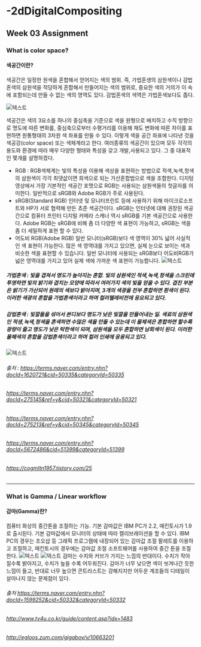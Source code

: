 # -2dDigitalCompositing
Week 03 Assignment
-------------
### What is color space?
#### 색공간이란?
색공간은 일정한 원색을 혼합해서 얻어지는 색의 범위. 즉, 가법혼생의 삼원색이나 감법혼색의 삼원색을 적당하게 혼합해서 만들어지는 색의 범위로, 중요한 색의 거의가 이 속에 포함되는데 만들 수 없는 색의 영역도 있다. 감법혼색의 색역은 가법혼색보다도 좁다.

![텍스트](https://i.pinimg.com/600x315/d9/15/fe/d915fe497b99e8d5abcca9bef538b29a.jpg)

색공간은 색의 3요소를 하나의 중심축을 기준으로 색을 원형으로 배치하고 수직 방향으로 명도에 따른 변화를, 중심축으로부터 수평거리를 이용해 채도 변화에 따른 차이를 표현하면 원통형태의 3차원 색 좌표를 만들 수 있다. 이렇게 색을 공간 좌표에 나타낸 것을 색공강(color space) 또는 색채계라고 한다.
여러종류의 색공간이 있으며 모두 각각의 용도와 환경에 따라 매우 다양한 형태와 특성을 갖고 개발,사용되고 있다. 그 중 대표적인 몇개를 설명하겠다.
- RGB
  : RGB색체계는 빛의 특성을 이용해 색상을 표현하는 방법으로 적색,녹색,청색의 삼원색이 각각 최댓삾이면 희색으로 되는 가산혼합법으로 색을 조합한다. 디지텅 영상에서 가장 기본적인 색공간 포맷으로 RGB는 사용되는 삼원색들의 첫글자를 의미한다. 일반적으로 sRGB와 Adobe RGB가 주로 사용된다.
- sRGB(Standard RGB)
인터넷 및 모니터프린트 등에 사용하기 위해 마이크로소프트와 HP가 서로 협력해 만든 쵸준 색공간이다. sRGB는 인터넷에 대해 권장된 색공간으로 컴퓨터 프린터 디지털 카메라 스캐너 역시 sRGB를 기본 색공간으로 사용한다. Adobe RGB는 sRGB에 비해 좀 더 다양한 색 표현이 가능하고, sRGB는 색을 좀 더 세밀하게 표현 할 수 있다.
- 어도비 RGB(Adobe RGB)
일반 모니터(sRGB)보다 색 영역이 30% 넓어 사실적인 색 표현이 가능한다. 많은 색 영역대를 가지고 있으면, 실제 눈으로 보이는 색과 비슷한 색을 표현할 수 있습니다. 일반 모니터에 사용되는 sRGB보다 어도비RGB가 넓은 영역대를 가지고 있어 실제 색에 가까운 색 표현이 가능합니다.
![텍스트](https://petapixel.com/assets/uploads/2018/12/colorspaceffeattt.jpg)
##### 가법혼색 : 빛을 겹쳐서 명도가 높아지는 혼합. 빛의 삼원색인 적색,녹색,청색을 스크린에 투영하면 빛의 밝기와 겹치는 모양에 따라서 여러가지 색의 빛을 얻을 수 있다. 겹친 부분은 밝기가 가산되어 원래의 색보다 밝아지며, 3개의 색광을 전부 혼합하면 흰색이 된다. 이러한 색광의 혼합을 가법혼색이라고 하며 컬러텔레비전에 응요되고 있다.
##### 감법혼색 : 빛깔들을 섞어서 본디보다 명도가 낮은 빛깔을 만들어내는 일. 색료의 삼원색인 적생,녹색,청색을 혼색하면 수많은 색을 만들 수 있는데 이 물체색은 혼합하면 할수록 광량이 줄고 명도가 낮은 탁한색이 되며, 삼원색을 모두 혼합하면 남회색이 된다. 이러한 물페색의 혼합을 감법혼색이라고 하며 컬러 인쇄에 응용되고 있다.

![텍스트](http://tech.kobeta.com/wp-content/uploads/2018/02/%EC%8A%AC%EB%9D%BC%EC%9D%B4%EB%93%9C3.jpg)

###### 출처 : https://terms.naver.com/entry.nhn?docId=1620721&cid=50335&categoryId=50335
###### https://terms.naver.com/entry.nhn?docId=275145&ref=y&cid=50321&categoryId=50321
###### https://terms.naver.com/entry.nhn?docId=275213&ref=y&cid=50345&categoryId=50345
###### https://terms.naver.com/entry.nhn?docId=5672486&cid=51399&categoryId=51399
###### https://cogmltn1957.tistory.com/25
---------------------------------------

### What is Gamma / Linear workflow
#### 감마(Gamma)란?
컴퓨터 화상의 중간톤을 조절하는 기능.
기본 감마값은 IBM PC가 2.2, 매킨토시가 1.9로 출시된다. 기본 감마값에서 모니터의 상태에 따라 캘리브레이션을 할 수 있다. IBM PC의 경우는 초오샵 등 그래픽 프로그램에 내장되어 있는 감마값 조절 팔레트를 이용하고 조절하고, 매킨토시의 경우에는 감마값 조절 소프트웨어를 사용하여 중간 톤을 조절한다.
![텍스트](http://www.monitor4u.co.kr/Review/review4u/ReviewImg/Control_1_brightness_500.png)
![텍스트](http://pds22.egloos.com/pds/201102/16/11/a0112711_4d5b9b489b508.gif)
감마는 수치와 커브가 가지는 느낌의 반대이다. 수치가 작아질수록 밝아지고, 수치가 높을 수록 어두워진다. 감마가 너무 낮으면 색이 씻겨나간 듯한 느낌이 들고, 반대로 너무 높으면 콘트라스트는 강해지지만 어두운 계조들의 디테일이 살아나지 않는 문제점이 있다.


###### 출처 https://terms.naver.com/entry.nhn?docId=1599252&cid=50332&categoryId=50332
###### http://www.tv4u.co.kr/guide/content.asp?idx=1483
###### http://egloos.zum.com/gigaboy/v/10663201

